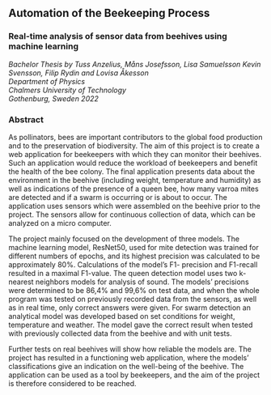 ## Automation of the Beekeeping Process ##
### Real-time analysis of sensor data from beehives using machine learning ###

*Bachelor Thesis by Tuss Anzelius, Måns Josefsson, Lisa Samuelsson Kevin Svensson, Filip Rydin and Lovisa Åkesson* \
*Department of Physics* \
*Chalmers University of Technology* \
*Gothenburg, Sweden 2022*


### Abstract ### 
As pollinators, bees are important contributors to the global food production and to the preservation of biodiversity. The aim of this project is to create a web application for beekeepers with which they can monitor their beehives. Such an application would reduce the workload of beekeepers and benefit the health of the bee colony. The final application presents data
about the environment in the beehive (including weight, temperature and humidity) as well
as indications of the presence of a queen bee, how many varroa mites are detected and if a
swarm is occurring or is about to occur. The application uses sensors which were assembled
on the beehive prior to the project. The sensors allow for continuous collection of data, which
can be analyzed on a micro computer.

The project mainly focused on the development of three models. The machine learning model, ResNet50, used for mite detection was trained for different numbers of epochs, and its
highest precision was calculated to be approximately 80%. Calculations of the model’s F1-
precision and F1-recall resulted in a maximal F1-value. The queen detection model uses two
k-nearest neighbors models for analysis of sound. The models’ precisions were determined
to be 86,4% and 99,6% on test data, and when the whole program was tested on previously
recorded data from the sensors, as well as in real time, only correct answers were given.
For swarm detection an analytical model was developed based on set conditions for weight,
temperature and weather. The model gave the correct result when tested with previously
collected data from the beehive and with unit tests.

Further tests on real beehives will show how reliable the models are. The project has resulted in a functioning web application, where the models’ classifications give an indication
on the well-being of the beehive. The application can be used as a tool by beekeepers, and
the aim of the project is therefore considered to be reached.

